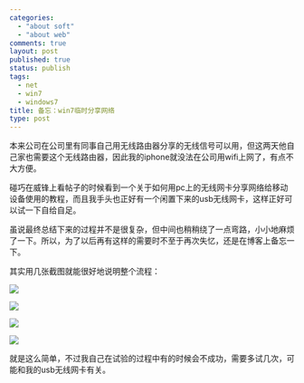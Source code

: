 ```yaml
--- 
categories: 
  - "about soft"
  - "about web"
comments: true
layout: post
published: true
status: publish
tags: 
  - net
  - win7
  - windows7
title: 备忘：win7临时分享网络
type: post
---
```

本来公司在公司里有同事自己用无线路由器分享的无线信号可以用，但这两天他自己家也需要这个无线路由器，因此我的iphone就没法在公司用wifi上网了，有点不大方便。  

碰巧在威锋上看帖子的时候看到一个关于如何用pc上的无线网卡分享网络给移动设备使用的教程，而且我手头也正好有一个闲置下来的usb无线网卡，这样正好可以试一下自给自足。  

虽说最终总结下来的过程并不是很复杂，但中间也稍稍绕了一点弯路，小小地麻烦了一下。所以，为了以后再有这样的需要时不至于再次失忆，还是在博客上备忘一下。  

其实用几张截图就能很好地说明整个流程： 

![](http://public.bay.livefilestore.com/y1pXYjeDhjsDX6ys37shyISivYA3F-JLyTqWWhgQOzYePy8v8o1lRK2tIg-9KkNrUX-DAp86eXxtRP_PDJLW8FQeA/ScreenShot_2011-10-09_141612.jpg)

![](http://public.bay.livefilestore.com/y1p7tU_rqzUDT5jHRIk5yK0SnIIuvq3cZROCCS1gbw7oYmSvFYcWsUlQFoA4-S3bvPuWrtWvMB03e1_fW4nQV0QDQ/ScreenShot_2011-10-09_141652.jpg)

![](http://public.bay.livefilestore.com/y1p7tU_rqzUDT6jML7qfj4VEFxLJ5ylGRMgRKoj-vMN9nCZAw-4jjT4G-i4JwmrAMu2bJDumyDMDNjEwy0zCG_cIQ/ScreenShot_2011-10-09_141728.jpg)

![](http://public.bay.livefilestore.com/y1p7tU_rqzUDT5xJmzijTR5ECuLy2Ttj5pNJC8UHcQyx52BaZKylWAXn3miets6ww0pyTBZ0ehApnMyWNWHNIGk0Q/ScreenShot_2011-10-09_143058.jpg)

就是这么简单，不过我自己在试验的过程中有的时候会不成功，需要多试几次，可能和我的usb无线网卡有关。
